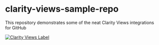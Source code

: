 # clarity-views-sample-repo
This repository demonstrates some of the neat Clarity Views integrations for GitHub

[![Clarity Views Label](https://clarityviews.io/badge)](https://clarityviews.io/github/kool-beard-94/clarity-views-sample-repo?branch=master)
